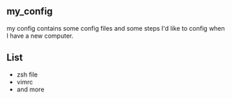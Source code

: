 ## my_config

my config contains some config files and some steps I'd like to config when I have a new computer.

## List
- zsh file
- vimrc
- and more


